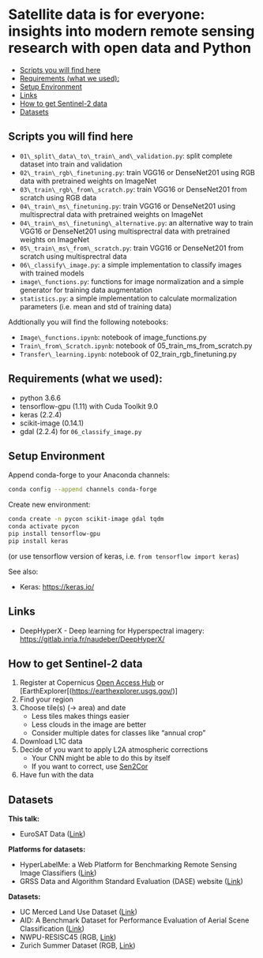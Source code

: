 # Satellite data is for everyone: insights into modern remote sensing research with open data and Python

  * [Scripts you will find here](#scripts-you-will-find-here)
  * [Requirements (what we used):](#requirements--what-we-used--)
  * [Setup Environment](#setup-environment)
  * [Links](#links)
  * [How to get Sentinel-2 data](#how-to-get-sentinel-2-data)
  * [Datasets](#datasets)

## Scripts you will find here
* `01\_split\_data\_to\_train\_and\_validation.py`: split complete dataset into train and validation
* `02\_train\_rgb\_finetuning.py`: train VGG16 or DenseNet201 using RGB data with pretrained weights on ImageNet
* `03\_train\_rgb\_from\_scratch.py`: train VGG16 or DenseNet201 from scratch using RGB data 
* `04\_train\_ms\_finetuning.py`: train VGG16 or DenseNet201 using multisprectral data with pretrained weights on ImageNet
* `04\_train\_ms\_finetuning\_alternative.py`: an alternative way to train VGG16 or DenseNet201 using multisprectral data with pretrained weights on ImageNet
* `05\_train\_ms\_from\_scratch.py`: train VGG16 or DenseNet201 from scratch using multisprectral data
* `06\_classify\_image.py`: a simple implementation to classify images with trained models
* `image\_functions.py`: functions for image normalization and a simple generator for training data augmentation
* `statistics.py`: a simple implementation to calculate mormalization parameters (i.e. mean and std of training data)

Addtionally you will find the following notebooks:

* `Image\_functions.ipynb`: notebook of image\_functions.py
* `Train\_from\_Scratch.ipynb`: notebook of 05\_train\_ms\_from\_scratch.py
* `Transfer\_learning.ipynb`: notebook of 02\_train\_rgb\_finetuning.py

## Requirements (what we used):
- python 3.6.6
- tensorflow-gpu (1.11) with Cuda Toolkit 9.0
- keras (2.2.4)
- scikit-image (0.14.1)
- gdal (2.2.4) for `06_classify_image.py`

## Setup Environment

Append conda-forge to your Anaconda channels:
```bash
conda config --append channels conda-forge
```

Create new environment:
```bash
conda create -n pycon scikit-image gdal tqdm
conda activate pycon 
pip install tensorflow-gpu
pip install keras
```
(or use tensorflow version of keras, i.e. `from tensorflow import keras`)

See also:
* Keras: https://keras.io/

## Links
* DeepHyperX - Deep learning for Hyperspectral imagery: https://gitlab.inria.fr/naudeber/DeepHyperX/


## How to get Sentinel-2 data
1. Register at Copernicus [Open Access Hub](https://scihub.copernicus.eu/dhus/#/home) or [EarthExplorer[(https://earthexplorer.usgs.gov/)]
2. Find your region
3. Choose tile(s) (→ area) and date
    * Less tiles makes things easier
    * Less clouds in the image are better
    * Consider multiple dates for classes like “annual crop”
4. Download L1C data
5. Decide of you want to apply L2A atmospheric corrections
    * Your CNN might be able to do this by itself
    * If you want to correct, use [Sen2Cor](http://step.esa.int/main/third-party-plugins-2/sen2cor/)
6. Have fun with the data


## Datasets

**This talk:**
* EuroSAT Data ([Link](http://madm.dfki.de/downloads))


**Platforms for datasets:**

- HyperLabelMe: a Web Platform for Benchmarking Remote Sensing Image Classifiers ([Link](http://hyperlabelme.uv.es/))
- GRSS Data and Algorithm Standard Evaluation (DASE) website ([Link](http://dase.ticinumaerospace.com/))


**Datasets:**

- UC Merced Land Use Dataset ([Link](http://weegee.vision.ucmerced.edu/datasets/landuse.html))
- AID: A Benchmark Dataset for Performance Evaluation of Aerial Scene Classification ([Link](https://captain-whu.github.io/AID/))
- NWPU-RESISC45 (RGB, [Link](http://www.escience.cn/people/JunweiHan/NWPU-RESISC45.html))
- Zurich Summer Dataset (RGB, [Link](https://sites.google.com/site/michelevolpiresearch/data/zurich-dataset))



